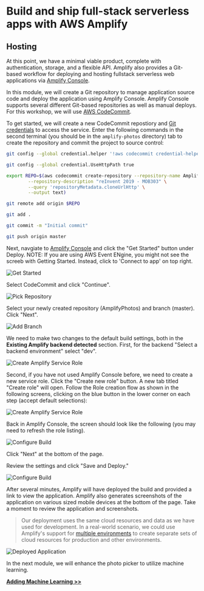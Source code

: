 # Build and ship full-stack serverless apps with AWS Amplify

## Hosting

At this point, we have a minimal viable product, complete with authentication, storage, and a flexible API. Amplify also provides a Git-based workflow for deploying and hosting fullstack serverless web applications via [Amplify Console](https://aws.amazon.com/amplify/console/).

In this module, we will create a Git repository to manage application source code and deploy the application using Amplify Console. Amplify Console supports several different Git-based repositories as well as manual deploys. For this workshop, we will use [AWS CodeCommit](https://aws.amazon.com/codecommit/).

To get started, we will create a new CodeCommit repostiory and [Git credentials](https://aws.amazon.com/blogs/devops/introducing-git-credentials-a-simple-way-to-connect-to-aws-codecommit-repositories-using-a-static-user-name-and-password/) to access the service. Enter the following commands in the second terminal (you should be in the `amplify-photos` directory) tab to create the repository and commit the project to source control:

``` bash
git config --global credential.helper '!aws codecommit credential-helper $@'
```

```bash
git config --global credential.UseHttpPath true
```

```bash
export REPO=$(aws codecommit create-repository --repository-name AmplifyPhotos \
        --repository-description "reInvent 2019 - MOB303" \
        --query 'repositoryMetadata.cloneUrlHttp' \
        --output text)
```

```bash
git remote add origin $REPO
```

```bash
git add .
```

```bash
git commit -m "Initial commit"
```

```bash
git push origin master
```

Next, navgiate to [Amplify Console](https://console.aws.amazon.com/amplify/home) and click the "Get Started" button under Deploy. NOTE: If you are using AWS Event ENgine, you might not see the screeb with Getting Started. Instead, click to 'Connect to app' on top right.

![Get Started](./images/1_amplify_console_get_started.png)

Select CodeCommit and click "Continue".

![Pick Repository](./images/2_select_codecommit_repo.png)

Select your newly created repository (AmplifyPhotos) and branch (master). Click "Next".

![Add Branch](./images/3_select_repository.png)

We need to make two changes to the default build settings, both in the __Existing Amplify backend detected__ section. First, for the backend "Select a backend environment" select "dev".

![Create Amplify Service Role](./images/4_select_dev_backend.png)

Second, if you have not used Amplify Console before, we need to create a new service role. Click the "Create new role" button. A new tab titled "Create role" will open. Follow the Role creation flow as shown in the following screens, clicking on the blue button in the lower corner on each step (accept default selections):

![Create Amplify Service Role](./images/4_create_role_iam_flow.png)

Back in Amplify Console, the screen should look like the following (you may need to refresh the role listing).

![Configure Build](./images/5_configure_build.png)

Click "Next" at the bottom of the page.

Review the settings and click "Save and Deploy."

![Configure Build](./images/7_build_in_progress.png)

After several minutes, Amplify will have deployed the build and provided a link to view the application. Amplify also generates screenshots of the application on various sized mobile devices at the bottom of the page. Take a moment to review the application and screenshots.

> Our deployment uses the same cloud resources and data as we have used for development. In a real-world scenario, we could use Amplify's support for [multiple environments](https://aws.amazon.com/blogs/mobile/amplify-adds-support-for-multiple-environments-custom-resolvers-larger-data-models-and-iam-roles-including-mfa/) to create separate sets of cloud resources for production and other environments.

![Deployed Application](./images/8_finished_deploy.png)

In the next module, we will enhance the photo picker to utilize machine learning.

**[Adding Machine Learning >>](../6_MachineLearning)**
